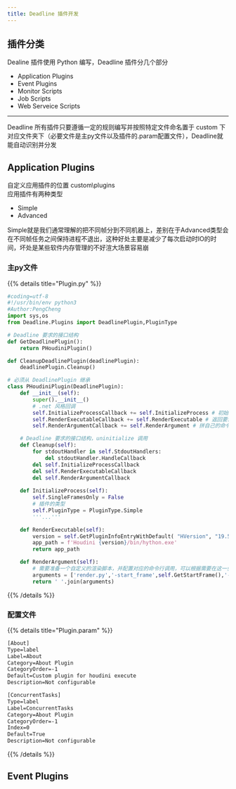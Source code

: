 ```yaml
---
title: Deadline 插件开发
---
```

## 插件分类
Dealine 插件使用 Python 编写，Deadline 插件分几个部分
- Application Plugins
- Event Plugins
- Monitor Scripts
- Job Scripts
- Web Serveice Scripts
---
Deadline 所有插件只要遵循一定的规则编写并按照特定文件命名置于 custom 下对应文件夹下（必要文件是主py文件以及插件的.param配置文件），Deadline就能自动识别并分发

## Application Plugins
自定义应用插件的位置 custom\plugins  
应用插件有两种类型
- Simple
- Advanced

Simple就是我们通常理解的把不同帧分到不同机器上，差别在于Advanced类型会在不同帧任务之间保持进程不退出，这种好处主要是减少了每次启动时IO的时间，坏处是某些软件内存管理的不好渲大场景容易崩

### 主py文件
{{% details title="Plugin.py" %}}
```python {filename=Plugin.py}
#coding=utf-8
#!/usr/bin/env python3
#Author:PengCheng
import sys,os
from Deadline.Plugins import DeadlinePlugin,PluginType

# Deadline 要求的接口结构
def GetDeadlinePlugin():
    return PHoudiniPlugin()

def CleanupDeadlinePlugin(deadlinePlugin):
    deadlinePlugin.Cleanup()

# 必须从 DeadlinePlugin 继承
class PHoudiniPlugin(DeadlinePlugin):
    def __init__(self):
        super().__init__()
        # .net 风格回调
        self.InitializeProcessCallback += self.InitializeProcess # 初始化进程
        self.RenderExecutableCallback += self.RenderExecutable # 返回要调用的Houdini程序路径，这里是hython
        self.RenderArgumentCallback += self.RenderArgument # 拼自己的命令行

    # Deadline 要求的接口结构，uninitialize 调用
    def Cleanup(self):
        for stdoutHandler in self.StdoutHandlers:
            del stdoutHandler.HandleCallback
        del self.InitializeProcessCallback
        del self.RenderExecutableCallback
        del self.RenderArgumentCallback
    
    def InitializeProcess(self):
        self.SingleFramesOnly = False
        # 插件的类型
        self.PluginType = PluginType.Simple
        '''...'''

    def RenderExecutable(self):
        version = self.GetPluginInfoEntryWithDefault( "HVersion", "19.5.805" )
        app_path = f'Houdini {version}/bin/hython.exe'
        return app_path

    def RenderArgument(self):
        # 需要准备一个自定义的渲染脚本，并配置对应的命令行调用，可以根据需要在这一步做一些准备环境之类的操作
        arguments = ['render.py','-start_frame',self.GetStartFrame(),'-end_frame',self.GetEndFrame()]
        return ' '.join(arguments)
```
{{% /details %}}

### 配置文件
{{% details title="Plugin.param" %}}

```txt {filename="Plugin.param"}
[About]
Type=label
Label=About
Category=About Plugin
CategoryOrder=-1
Default=Custom plugin for houdini execute
Description=Not configurable

[ConcurrentTasks]
Type=label
Label=ConcurrentTasks
Category=About Plugin
CategoryOrder=-1
Index=0
Default=True
Description=Not configurable

```
{{% /details %}}

## Event Plugins